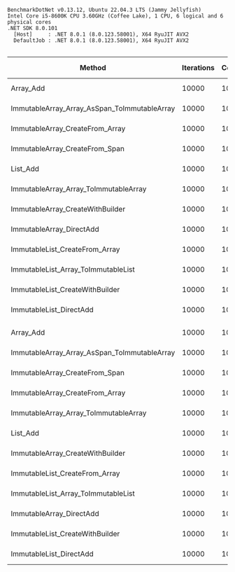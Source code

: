 ```

BenchmarkDotNet v0.13.12, Ubuntu 22.04.3 LTS (Jammy Jellyfish)
Intel Core i5-8600K CPU 3.60GHz (Coffee Lake), 1 CPU, 6 logical and 6 physical cores
.NET SDK 8.0.101
  [Host]     : .NET 8.0.1 (8.0.123.58001), X64 RyuJIT AVX2
  DefaultJob : .NET 8.0.1 (8.0.123.58001), X64 RyuJIT AVX2


```
| Method                                       | Iterations | CollectionSize | Mean [μs]    | Error [μs] | StdDev [μs] | Ratio  | RatioSD | Gen0       | Gen1     | Allocated [B] | Alloc Ratio |
|--------------------------------------------- |----------- |--------------- |-------------:|-----------:|------------:|-------:|--------:|-----------:|---------:|--------------:|------------:|
| Array_Add                                    | 10000      | 10             |     110.0 μs |    1.30 μs |     1.21 μs |   1.00 |    0.00 |   135.9863 |        - |      640000 B |        1.00 |
| ImmutableArray_Array_AsSpan_ToImmutableArray | 10000      | 10             |     228.6 μs |    0.93 μs |     0.77 μs |   2.08 |    0.03 |   271.9727 |        - |     1280000 B |        2.00 |
| ImmutableArray_CreateFrom_Array              | 10000      | 10             |     249.5 μs |    2.85 μs |     2.67 μs |   2.27 |    0.02 |   271.9727 |        - |     1280000 B |        2.00 |
| ImmutableArray_CreateFrom_Span               | 10000      | 10             |     255.2 μs |    7.50 μs |    22.10 μs |   2.44 |    0.22 |   271.9727 |        - |     1280000 B |        2.00 |
| List_Add                                     | 10000      | 10             |     296.9 μs |    1.00 μs |     0.88 μs |   2.70 |    0.03 |   203.6133 |        - |      960032 B |        1.50 |
| ImmutableArray_Array_ToImmutableArray        | 10000      | 10             |     352.8 μs |    1.61 μs |     1.51 μs |   3.21 |    0.03 |   271.9727 |        - |     1280000 B |        2.00 |
| ImmutableArray_CreateWithBuilder             | 10000      | 10             |     579.3 μs |    4.04 μs |     3.78 μs |   5.27 |    0.07 |   509.7656 |        - |     2400001 B |        3.75 |
| ImmutableArray_DirectAdd                     | 10000      | 10             |   1,409.8 μs |    9.31 μs |     7.77 μs |  12.81 |    0.16 |  1019.5313 |        - |     4800001 B |        7.50 |
| ImmutableList_CreateFrom_Array               | 10000      | 10             |   1,556.4 μs |    8.87 μs |     8.30 μs |  14.15 |    0.14 |  1207.0313 |        - |     5680001 B |        8.88 |
| ImmutableList_Array_ToImmutableList          | 10000      | 10             |   1,853.9 μs |    4.61 μs |     4.09 μs |  16.86 |    0.20 |  1257.8125 |        - |     5920001 B |        9.25 |
| ImmutableList_CreateWithBuilder              | 10000      | 10             |   2,933.2 μs |   10.61 μs |     9.92 μs |  26.68 |    0.25 |  1171.8750 |        - |     5520003 B |        8.63 |
| ImmutableList_DirectAdd                      | 10000      | 10             |   5,961.3 μs |   22.03 μs |    19.53 μs |  54.21 |    0.61 |  4078.1250 |        - |    19200006 B |       30.00 |
|                                              |            |                |              |            |             |        |         |            |          |               |             |
| Array_Add                                    | 10000      | 100            |     639.8 μs |    6.49 μs |     6.07 μs |   1.00 |    0.00 |   900.3906 |        - |     4240001 B |        1.00 |
| ImmutableArray_Array_AsSpan_ToImmutableArray | 10000      | 100            |     939.7 μs |    3.91 μs |     3.47 μs |   1.47 |    0.01 |  1801.7578 |   0.9766 |     8480001 B |        2.00 |
| ImmutableArray_CreateFrom_Span               | 10000      | 100            |     948.9 μs |    5.97 μs |     5.29 μs |   1.48 |    0.01 |  1801.7578 |   0.9766 |     8480001 B |        2.00 |
| ImmutableArray_CreateFrom_Array              | 10000      | 100            |     955.5 μs |    4.99 μs |     4.17 μs |   1.49 |    0.02 |  1801.7578 |   0.9766 |     8480001 B |        2.00 |
| ImmutableArray_Array_ToImmutableArray        | 10000      | 100            |   1,077.5 μs |    9.09 μs |     8.06 μs |   1.68 |    0.02 |  1800.7813 |        - |     8480001 B |        2.00 |
| List_Add                                     | 10000      | 100            |   1,641.3 μs |    5.08 μs |     4.50 μs |   2.56 |    0.02 |   968.7500 |        - |     4560033 B |        1.08 |
| ImmutableArray_CreateWithBuilder             | 10000      | 100            |   3,190.4 μs |   19.63 μs |    16.39 μs |   4.99 |    0.06 |  3332.0313 |   7.8125 |    15680003 B |        3.70 |
| ImmutableList_CreateFrom_Array               | 10000      | 100            |  13,751.0 μs |   55.31 μs |    49.03 μs |  21.48 |    0.21 | 11140.6250 | 140.6250 |    52480012 B |       12.38 |
| ImmutableList_Array_ToImmutableList          | 10000      | 100            |  16,793.1 μs |  129.14 μs |   120.80 μs |  26.25 |    0.29 | 11187.5000 |  93.7500 |    52720023 B |       12.43 |
| ImmutableArray_DirectAdd                     | 10000      | 100            |  24,731.4 μs |  239.75 μs |   200.21 μs |  38.65 |    0.48 | 48437.5000 |  31.2500 |   228000023 B |       53.77 |
| ImmutableList_CreateWithBuilder              | 10000      | 100            |  46,540.2 μs |   94.42 μs |    78.85 μs |  72.73 |    0.59 | 10272.7273 | 181.8182 |    48720067 B |       11.49 |
| ImmutableList_DirectAdd                      | 10000      | 100            | 117,835.3 μs |  566.68 μs |   502.35 μs | 184.03 |    1.88 | 73600.0000 | 600.0000 |   347040147 B |       81.85 |
